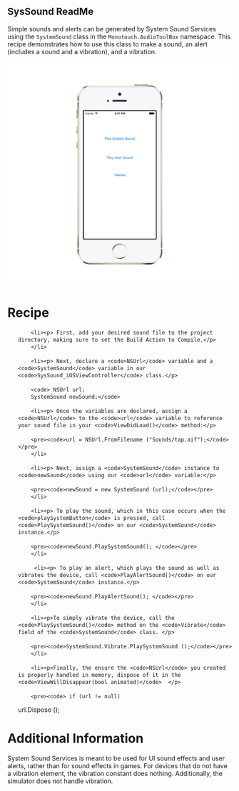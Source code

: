 SysSound ReadMe
---------------

Simple sounds and alerts can be generated by System Sound Services using the <code>SystemSound</code> class in the <code>Monotouch.AudioToolBox</code> namespace. This recipe demonstrates how to use this class to make a sound, an alert (includes a sound and a vibration), and a vibration. 

![SysSound Screen](/SysSound/Screenshots/syssoundSS.png)

Recipe
======

<ol>
        

        <li><p> First, add your desired sound file to the project directory, making sure to set the Build Action to Compile.</p>
        </li>
        
        <li><p> Next, declare a <code>NSUrl</code> variable and a <code>SystemSound</code> variable in our <code>SysSound_iOSViewController</code> class.</p>
        
        <code> NSUrl url;
		SystemSound newSound;</code>
        
        <li><p> Once the variables are declared, assign a <code>NSUrl</code> to the <code>url</code> variable to reference your sound file in your <code>ViewDidLoad()</code> method:</p>
        
        <pre><code>url = NSUrl.FromFilename ("Sounds/tap.aif");</code></pre>
        </li>
        
        <li><p> Next, assign a <code>SystemSound</code> instance to <code>newSound</code> using our <code>url</code> variable:</p>
        
        <pre><code>newSound = new SystemSound (url);</code></pre>
        </li>
        
        <li><p> To play the sound, which in this case occurs when the <code>playSystemButton</code> is pressed, call <code>PlaySystemSound()</code> on our <code>SystemSound</code> instance.</p>
        
        <pre><code>newSound.PlaySystemSound(); </code></pre>
        </li>
            
         <li><p> To play an alert, which plays the sound as well as vibrates the device, call <code>PlayAlertSound()</code> on our <code>SystemSound</code> instance.</p>
        
        <pre><code>newSound.PlayAlertSound(); </code></pre>
        </li>
        
        <li><p>To simply vibrate the device, call the <code>PlaySystemSound()</code> method on the <code>Vibrate</code> field of the <code>SystemSound</code> class. </p>

        <pre><code>SystemSound.Vibrate.PlaySystemSound ();</code></pre>
        </li>
        
        <li><p>Finally, the ensure the <code>NSUrl</code> you created is properly handled in memory, dispose of it in the <code>ViewWillDisappear(bool animated)</code>  </p>

        <pre><code>	if (url != null)
   url.Dispose (); </code></pre>
        </li>
                    
        
</ol>

Additional Information
======================

System Sound Services is meant to be used for UI sound effects and user alerts, rather than for sound effects in games. For devices that do not have a vibration element, the vibration constant does nothing. Additionally, the simulator does not handle vibration. 
        

